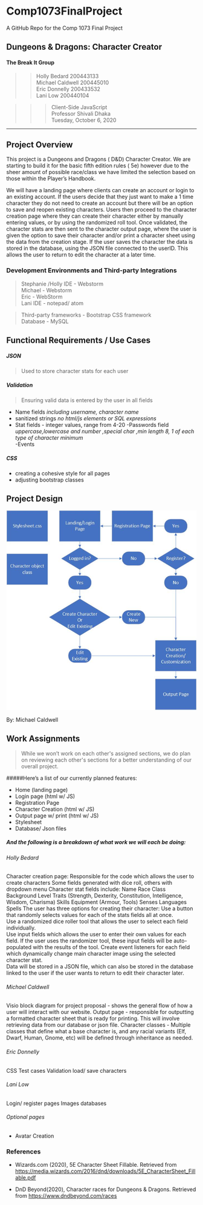 # Comp1073FinalProject
A GitHub Repo for the Comp 1073 Final Project

## Dungeons & Dragons: Character Creator
#### The Break It Group 
 >> Holly Bedard 200443133 <br>
  Michael Caldwell 200445010 <br>
  Eric Donnelly 200433532 <br>
  Lani Low 200440104 <br>
 
 >>> Client-Side JavaScript <br>
Professor Shivali Dhaka <br>
Tuesday, October 6, 2020
****
## Project Overview
This project is a Dungeons and Dragons ( D&D) Character Creator. We are starting to build it for the basic fifth edition rules ( 5e) however due to the sheer amount of possible race/class we have limited the selection based on those within the Player’s Handbook. 

We will have a landing page where clients can create an account or login to an existing account. If the users decide that they just want to make a 1 time character they do not need to create an account but there will be an option to save and reopen existing characters.  Users then proceed to the character creation page where they can create their character either by manually entering values, or by using the randomized roll tool. Once validated, the character stats are then sent to the character output page, where the user is given the option to save their character and/or print a character sheet using the data from the creation stage. If the user saves the character the data is stored in the database, using the JSON file connected to the userID. This allows the user to return to edit the character at a later time. 
### Development Environments and Third-party Integrations
> Stephanie /Holly IDE - Webstorm <br>
> Michael - Webstorm <br>
> Eric - WebStorm <br>
> Lani IDE - notepad/ atom <br>

>Third-party frameworks - Bootstrap CSS framework <br>
Database - MySQL

## Functional Requirements / Use Cases

##### JSON
>Used to store character stats for each user

 ##### Validation
> Ensuring valid data is entered by the user in all fields 
- Name fields *including username, character name*
- sanitized strings *no html/js elements or SQL expressions*
- Stat fields - integer values, range from 4-20 
-Passwords field *uppercase,lowercase and number ,special char ,min length 8, 1 of each type of character minimum* <br>
-Events


##### CSS
- creating a cohesive style for all pages
- adjusting bootstrap classes 


## Project Design

![image of project design](/img/BlockDiagramJSFolder.jpg)

By: Michael Caldwell

## Work Assignments
>While we won’t work on each other's assigned sections, we do plan on reviewing each other's sections for a better understanding of our overall project.

#####Here’s a list of our currently planned features:
* Home (landing page)
* Login page (html w/ JS)
* Registration Page
* Character Creation  (html w/ JS)
* Output page w/ print  (html w/ JS)
* Stylesheet
* Database/ Json files 

##### And the following is a breakdown of what work we will each be doing:
###### Holly Bedard
Character creation page:
Responsible for the code which allows the user to create characters
Some fields generated with dice roll, others with dropdown menu
Character stat fields include:
Name
Race
Class
Background
Level
Traits (Strength, Dexterity, Constitution, Intelligence, Wisdom, Charisma)
Skills
Equipment (Armour, Tools)
Senses
Languages
Spells
The user has three options for creating their character:
Use a button that randomly selects values for each of the stats fields all at once.  
Use a randomized dice roller tool that allows the user to select each field individually.  
Use input fields which allows the user to enter their own values for each field.  If the user uses the randomizer tool, these input fields will be auto-populated with the results of the tool.
Create event listeners for each field which dynamically change main character image using the selected character stat.  
Data will be stored in a JSON file, which can also be stored in the database linked to the user if the user wants to return to edit their character later.
###### Michael Caldwell
Visio block diagram for project proposal - shows the general flow of how a user will interact with our website.
Output page - responsible for outputting a formatted character sheet that is ready for printing. This will involve retrieving data from our database or json file. 
Character classes - Multiple classes that define what a base character is, and any racial variants (Elf, Dwarf, Human, Gnome, etc) will be defined through inheritance as needed.
###### Eric Donnelly
CSS
Test cases
Validation
load/ save characters
###### Lani Low
Login/ register pages
Images
databases


###### Optional pages
* Avatar Creation



### References
* Wizards.com (2020), 5E Character Sheet Fillable. Retrieved from  https://media.wizards.com/2016/dnd/downloads/5E_CharacterSheet_Fillable.pdf

* DnD Beyond(2020), Character races for Dungeons & Dragons. Retrieved from https://www.dndbeyond.com/races

